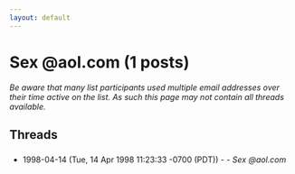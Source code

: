 ```yaml
---
layout: default
---
```


# Sex                                      @aol.com (1 posts)

_Be aware that many list participants used multiple email addresses over their time active on the list. As such this page may not contain all threads available._

## Threads

### 
+ 1998-04-14 (Tue, 14 Apr 1998 11:23:33 -0700 (PDT)) - [](/archive/1998/04/e10deb6c453c6c448240ddcc614aa4f54c0f26201f119b560066324353fd0efa) - _Sex                                      @aol.com_

